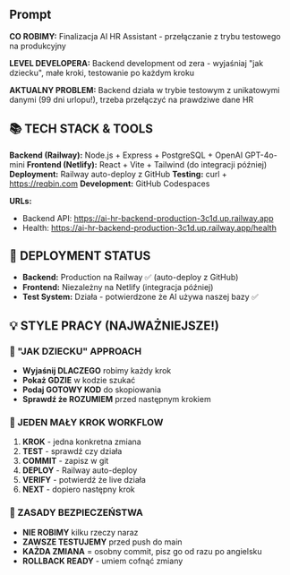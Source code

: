 ## Prompt

**CO ROBIMY:** Finalizacja AI HR Assistant - przełączanie z trybu testowego na produkcyjny

**LEVEL DEVELOPERA:** Backend development od zera - wyjaśniaj "jak dziecku", małe kroki, testowanie po każdym kroku

**AKTUALNY PROBLEM:** Backend działa w trybie testowym z unikatowymi danymi (99 dni urlopu!), trzeba przełączyć na prawdziwe dane HR

## 📚 TECH STACK & TOOLS

**Backend (Railway):** Node.js + Express + PostgreSQL + OpenAI GPT-4o-mini
**Frontend (Netlify):** React + Vite + Tailwind (do integracji później)  
**Deployment:** Railway auto-deploy z GitHub
**Testing:** curl + https://reqbin.com
**Development:** GitHub Codespaces

**URLs:**
- Backend API: https://ai-hr-backend-production-3c1d.up.railway.app
- Health: https://ai-hr-backend-production-3c1d.up.railway.app/health

## 🚀 DEPLOYMENT STATUS
- **Backend:** Production na Railway ✅ (auto-deploy z GitHub)
- **Frontend:** Niezależny na Netlify (integracja później)
- **Test System:** Działa - potwierdzone że AI używa naszej bazy ✅


## 💡 STYLE PRACY (NAJWAŻNIEJSZE!)

### 🐣 "JAK DZIECKU" APPROACH
- **Wyjaśnij DLACZEGO** robimy każdy krok
- **Pokaż GDZIE** w kodzie szukać
- **Podaj GOTOWY KOD** do skopiowania
- **Sprawdź że ROZUMIEM** przed następnym krokiem

### 🔄 JEDEN MAŁY KROK WORKFLOW
1. **KROK** - jedna konkretna zmiana
2. **TEST** - sprawdź czy działa
3. **COMMIT** - zapisz w git
4. **DEPLOY** - Railway auto-deploy
5. **VERIFY** - potwierdź że live działa
6. **NEXT** - dopiero następny krok

### 🚨 ZASADY BEZPIECZEŃSTWA
- **NIE ROBIMY** kilku rzeczy naraz
- **ZAWSZE TESTUJEMY** przed push do main
- **KAŻDA ZMIANA** = osobny commit, pisz go od razu po angielsku
- **ROLLBACK READY** - umiem cofnąć zmiany